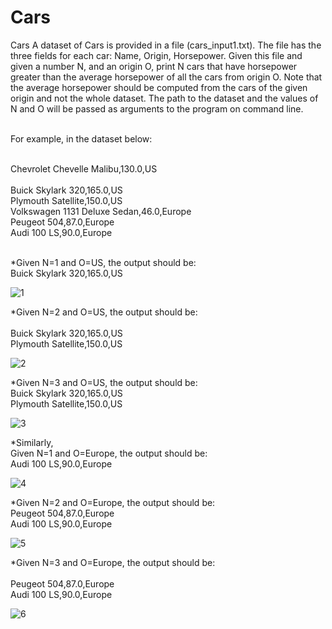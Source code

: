 # Cars
Cars
A dataset of Cars is provided in a file (cars_input1.txt). The file has the three fields for each car: Name, Origin, Horsepower. Given this file and given a number N, and an origin O, print N cars that have horsepower greater than the average horsepower of all the cars from origin O. Note that the average horsepower should be computed from the cars of the given origin and not the whole dataset. The path to the dataset and the values of N and O will be passed as arguments to the program on command line.<br><br>


For example, in the dataset below:<br><br>
	

Chevrolet Chevelle Malibu,130.0,US<br>	
Buick Skylark 320,165.0,US<br>
Plymouth Satellite,150.0,US<br>
Volkswagen 1131 Deluxe Sedan,46.0,Europe<br>
Peugeot 504,87.0,Europe<br>
Audi 100 LS,90.0,Europe<br><br>


*Given N=1 and O=US, the output should be:<br>
Buick Skylark 320,165.0,US<br>

![1](https://user-images.githubusercontent.com/25060937/52166625-bda57d00-2735-11e9-9ae2-719910542638.PNG)


*Given N=2 and O=US, the output should be:<br>	
Buick Skylark 320,165.0,US<br>
Plymouth Satellite,150.0,US<br>

![2](https://user-images.githubusercontent.com/25060937/52166633-d0b84d00-2735-11e9-8d1a-d96792b6e63d.PNG)


*Given N=3 and O=US, the output should be:<br>
Buick Skylark 320,165.0,US<br>
Plymouth Satellite,150.0,US<br>

![3](https://user-images.githubusercontent.com/25060937/52166645-e7f73a80-2735-11e9-81ab-72c37b4396da.PNG)


*Similarly,<br>
Given N=1 and O=Europe, the output should be:<br>
Audi 100 LS,90.0,Europe<br>

![4](https://user-images.githubusercontent.com/25060937/52166654-f7768380-2735-11e9-89e9-87c7ddcd1313.PNG)


*Given N=2 and O=Europe, the output should be:<br>
Peugeot 504,87.0,Europe<br>
Audi 100 LS,90.0,Europe<br>

![5](https://user-images.githubusercontent.com/25060937/52166655-078e6300-2736-11e9-8e3c-20d97d2a4dd2.PNG)

*Given N=3 and O=Europe, the output should be:<br>	
Peugeot 504,87.0,Europe<br>
Audi 100 LS,90.0,Europe<br>

![6](https://user-images.githubusercontent.com/25060937/52166659-1d038d00-2736-11e9-9307-7390943db5b6.PNG)
